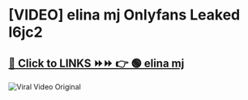 
 # [VIDEO] elina mj Onlyfans Leaked l6jc2

## <h2><a href="https://clipsfans.com/elina_mj&ref=git">🔗 Click to LINKS ⏩⏩ 👉 🟢 elina mj </a></h2>

<a href="https://clipsfans.com/elina_mj&ref=git" rel="nofollow" data-target="animated-image.originalLink"><img src="https://i.ibb.co.com/xMMVF88/686577567.gif" alt="Viral Video Original" style="max-width: 100%; display: inline-block;" data-target="animated-image.originalImage"></a>

